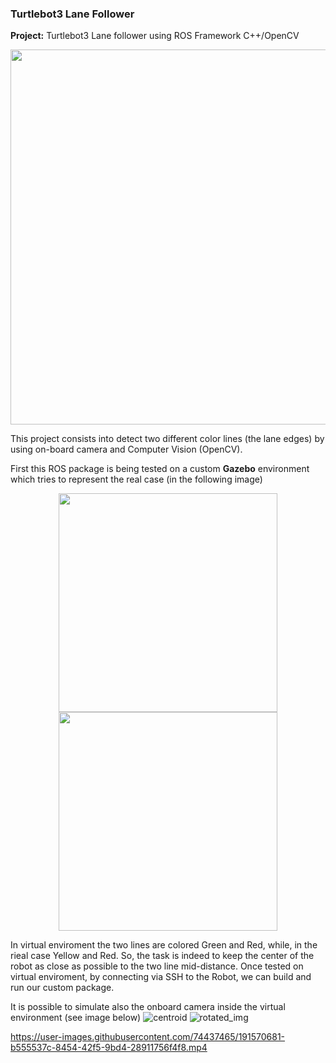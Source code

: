 ### Turtlebot3 Lane Follower

**Project:** Turtlebot3 Lane follower using ROS Framework C++/OpenCV 

<p align="center">
  <img width="600" src="https://user-images.githubusercontent.com/74437465/191564552-0e59faa8-d2e2-4a07-bbd6-42489188b660.png">
</p>
This project consists into detect two different color lines (the lane edges) by using on-board camera and Computer Vision (OpenCV).

First this ROS package is being tested on a custom **Gazebo** environment which tries to represent the real case (in the following image)

<p align="center">
  <img width="350" src="https://user-images.githubusercontent.com/74437465/191564727-938a9f99-c94a-4f25-a7c5-465f9ffa2d6a.jpg">
  <img width="350" src="https://user-images.githubusercontent.com/74437465/191564759-cdeb6764-9912-4dd3-82b4-88d5a3bf514d.png">
  
</p>
In virtual enviroment the two lines are colored Green and Red, while, in the rieal case Yellow and Red. So, the task is indeed to keep the center of the robot as close as possible to the two line mid-distance.
Once tested on virtual enviroment, by connecting via SSH to the Robot, we can build and run our custom package.

It is possible to simulate also the onboard camera inside the virtual environment (see image below)
![centroid](https://user-images.githubusercontent.com/74437465/191564797-9a7f0386-1e5b-4ad9-a468-4b69f568a7a8.png)
![rotated_img](https://user-images.githubusercontent.com/74437465/191564806-371cc4ac-d9e4-4d73-aed9-9bac6a5a14f1.png)


https://user-images.githubusercontent.com/74437465/191570681-b555537c-8454-42f5-9bd4-28911756f4f8.mp4

